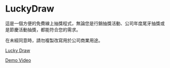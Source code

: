 # LuckyDraw

這是一個方便的免費線上抽獎程式，無論您是行銷抽獎活動、公司年度尾牙抽獎或是節慶活動抽獎，都能符合您的需求。

在未經同意時，請勿複製改寫用於公司商業用途。

[Lucky Draw](https://apan1121.github.io/luckydraw/)

[Demo Video](https://www.youtube.com/watch?v=Vp7fli021d8)